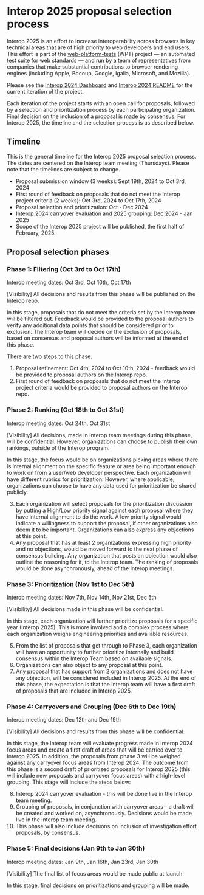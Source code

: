 # Interop 2025 proposal selection process

Interop 2025 is an effort to increase interoperability across browsers in key technical areas that are of high priority to web developers and end users. This effort is part of the [web-platform-tests](https://github.com/web-platform-tests/wpt) (WPT) project — an automated test suite for web standards — and run by a team of representatives from companies that make substantial contributions to browser rendering engines (including Apple, Bocoup, Google, Igalia, Microsoft, and Mozilla).

Please see the [Interop 2024 Dashboard](https://wpt.fyi/interop-2024) and [Interop 2024 README](https://github.com/web-platform-tests/interop/blob/main/2024/README.md) for the current iteration of the project.

Each iteration of the project starts with an open call for proposals, followed by a selection and prioritization process by each participating organization. Final decision on the inclusion of a proposal is made by [consensus](https://github.com/web-platform-tests/interop/blob/main/charter.md#:~:text=The%20team%20makes%20decisions%20based%20on%20consensus.%20A%20decision%20has%20consensus%20if%20it%20has%20support%20from%20at%20least%20two%20participating%20organizations%20and%20no%20opposition). For Interop 2025, the timeline and the selection process is as described below.


## Timeline

This is the general timeline for the Interop 2025 proposal selection process. The dates are centered on the Interop team meeting (Thursdays). Please note that the timelines are subject to change.

*   Proposal submission window (3 weeks): Sept 19th, 2024 to Oct 3rd, 2024
*   First round of feedback on proposals that do not meet the Interop project criteria (2 weeks): Oct 3rd, 2024 to Oct 17th, 2024
*   Proposal selection and prioritization: Oct - Dec 2024
*   Interop 2024 carryover evaluation and 2025 grouping: Dec 2024 - Jan 2025
*   Scope of the Interop 2025 project will be published, the first half of February, 2025.


## Proposal selection phases


### Phase 1: Filtering (Oct 3rd to Oct 17th)

Interop meeting dates: Oct 3rd, Oct 10th, Oct 17th

[Visibility] All decisions and results from this phase will be published on the Interop repo.

In this stage, proposals that do not meet the criteria set by the Interop team will be filtered out. Feedback would be provided to the proposal authors to verify any additional data points that should be considered prior to exclusion. The Interop team will decide on the exclusion of proposals, based on consensus and proposal authors will be informed at the end of this phase. 

There are two steps to this phase:
1. Proposal refinement: Oct 4th, 2024 to Oct 10th, 2024 - feedback would be provided to proposal authors on the Interop repo. 
2. First round of feedback on proposals that do not meet the Interop project criteria would be provided to proposal authors on the Interop repo.


### Phase 2: Ranking (Oct 18th to Oct 31st)

Interop meeting dates: Oct 24th, Oct 31st

[Visibility] All decisions, made in Interop team meetings during this phase, will be confidential. However, organizations can choose to publish their own rankings, outside of the Interop program.

In this stage, the focus would be on organizations picking areas where there is internal alignment on the specific feature or area being important enough to work on from a user/web developer perspective. Each organization will have different rubrics for prioritization. However, where applicable, organizations can choose to have any data used for prioritization be shared publicly.

3. Each organization will select proposals for the prioritization discussion by putting a High/Low priority signal against each proposal where they have internal alignment to do the work. A low priority signal would indicate a willingness to support the proposal, if other organizations also deem it to be important. Organizations can also express any objections at this point.
4. Any proposal that has at least 2 organizations expressing high priority and no objections, would be moved forward to the next phase of consensus building. Any organization that posts an objection would also outline the reasoning for it, to the Interop team. The ranking of proposals would be done asynchronously, ahead of the Interop meetings.


### Phase 3: Prioritization (Nov 1st to Dec 5th)

Interop meeting dates: Nov 7th, Nov 14th, Nov 21st, Dec 5th

[Visibility] All decisions made in this phase will be confidential. 

In this stage, each organization will further prioritize proposals for a specific year (Interop 2025). This is more involved and a complex process where each organization weighs engineering priorities and available resources.

5. From the list of proposals that get through to Phase 3, each organization will have an opportunity to further prioritize internally and build consensus within the Interop Team based on available signals.
6. Organizations can also object to any proposal at this point.
7. Any proposal that has support from 2 organizations and does not have any objection, will be considered included in Interop 2025. At the end of this phase, the expectation is that the Interop team will have a first draft of proposals that are included in Interop 2025.


### Phase 4: Carryovers and Grouping (Dec 6th to Dec 19th)

Interop meeting dates: Dec 12th and Dec 19th

[Visibility] All decisions and results from this phase will be confidential.

In this stage, the Interop team will evaluate progress made in Interop 2024 focus areas and create a first draft of areas that will be carried over to Interop 2025. In addition, the proposals from phase 3 will be weighed against any carryover focus areas from Interop 2024. The outcome from this phase is a second draft of prioritized proposals for Interop 2025 (this will include new proposals and carryover focus areas) with a high-level grouping. This stage will include the steps below:

8. Interop 2024 carryover evaluation - this will be done live in the Interop team meeting.
9. Grouping of proposals, in conjunction with carryover areas - a draft will be created and worked on, asynchronously. Decisions would be made live in the Interop team meeting.
10. This phase will also include decisions on inclusion of investigation effort proposals, by consensus.


### Phase 5: Final decisions (Jan 9th to Jan 30th)

Interop meeting dates: Jan 9th, Jan 16th, Jan 23rd, Jan 30th

[Visibility] The final list of focus areas would be made public at launch

In this stage, final decisions on prioritizations and grouping will be made.
